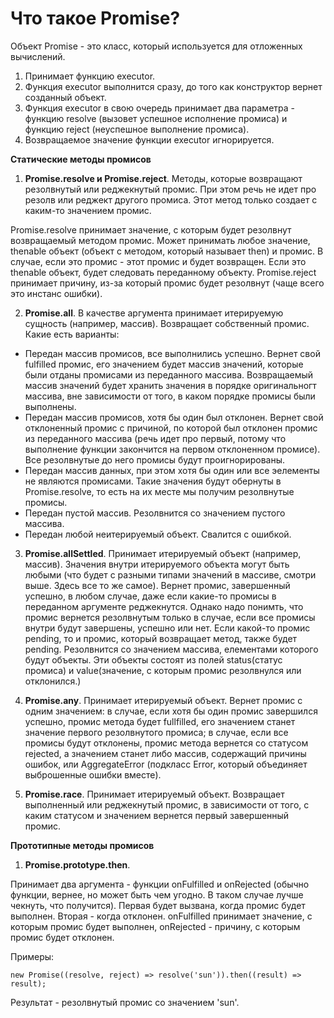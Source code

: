 # Что такое Promise?

Объект Promise - это класс, который используется для отложенных вычислений.

1. Принимает функцию executor.
2. Функция executor выполнится сразу, до того как конструктор вернет созданный объект.
3. Функция executor в свою очередь принимает два параметра - функцию resolve (вызовет успешное исполнение промиса) и функцию reject (неуспешное выполнение промиса).
4. Возвращаемое значение функции executor игнорируется.

**Статические методы промисов**

1. **Promise.resolve и Promise.reject**. Методы, которые возвращают резолвнутый или реджекнутый промис. При этом речь не идет про резолв или реджект другого промиса. Этот метод только создает с каким-то значением промис.

Promise.resolve принимает значение, с которым будет резолвнут возвращаемый методом промис. Может принимать любое значение, thenable объект (объект с методом, который называет then) и промис. В случае, если это промис - этот промис и будет возвращен. Если это thenable объект, будет следовать переданному объекту.
Promise.reject принимает причину, из-за который промис будет резолвнут (чаще всего это инстанс ошибки).


2. **Promise.all**. В качестве аргумента принимает итерируемую сущность (например, массив). Возвращает собственный промис. Какие есть варианты:
 - Передан массив промисов, все выполнились успешно. Вернет свой fulfilled промис, его значением будет массив значений, которые были отданы промисами из переданного массива. Возвращаемый массив значений будет хранить значения в порядке оригинальногт массива, вне зависимости от того, в каком порядке промисы были выполнены.
 - Передан массив промисов, хотя бы один был отклонен. Вернет свой отклоненный промис с причиной, по которой был отклонен промис из переданного массива (речь идет про первый, потому что выполнение функции закончится на первом отклоненном промисе). Все резолвнутые до него промисы будут проигнорированы.
 - Передан массив данных, при этом хотя бы один или все эелементы не являются промисами. Такие значения будут обернуты в Promise.resolve, то есть на их месте мы получим резолвнутые промисы.
 - Передан пустой массив. Резолвнится со значением пустого массива.
 - Передан любой неитерируемый объект. Свалится с ошибкой.

3. **Promise.allSettled**. Принимает итерируемый объект (например, массив). Значения внутри итерируемого объекта могут быть любыми (что будет с разными типами значений в массиве, смотри выше. Здесь все то же самое). Вернет промис, завершенный успешно, в любом случае, даже если какие-то промисы в переданном аргументе реджекнутся. Однако надо понимть, что промис вернется резолвнутым только в случае, если все промисы внутри будут завершены, успешно или нет. Если какой-то промис pending, то и промис, который возвращает метод, также будет pending. Резолвнится со значением массива, елементами которого будут объекты. Эти объекты состоят из полей status(статус промиса) и value(значение, с которым промис резолвнулся или отклонился.)

4. **Promise.any**. Принимает итерируемый объект. Вернет промис с одним значением: в случае, если хотя бы один промис завершился успешно, промис метода будет fullfilled, его значением станет значение первого резолвнутого промиса; в случае, если все промисы будут отклонены, промис метода вернется со статусом rejected, а значением станет либо массив, содержащий причины ошибок, или AggregateError (подкласс Error, который объединяет выброшенные ошибки вместе).

5. **Promise.race**. Принимает итерируемый объект. Возвращает выполненный или реджекнутый промис, в зависимости от того, с каким статусом и значением вернется первый завершенный промис.

**Прототипные методы промисов**

1. **Promise.prototype.then**.

Принимает два аргумента - функции onFulfilled и onRejected (обычно функции, вернее, но может быть чем угодно. В таком случае лучше чекнуть, что получится). Первая будет вызвана, когда промис будет выполнен. Вторая - когда отклонен. onFulfilled принимает значение, с которым промис будет выполнен, onRejected - причину, с которым промис будет отклонен.

Примеры:

```
new Promise((resolve, reject) => resolve('sun')).then((result) => result);
```

Результат - резолвнутый промис со значением 'sun'.

```
```
